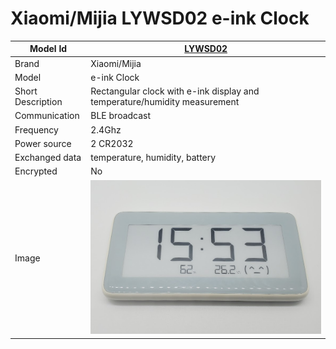 # Xiaomi/Mijia LYWSD02 e-ink Clock

|Model Id|[LYWSD02](https://github.com/theengs/decoder/blob/development/src/devices/LYWSD02_json.h)|
|-|-|
|Brand|Xiaomi/Mijia|
|Model|e-ink Clock|
|Short Description|Rectangular clock with e-ink display and temperature/humidity measurement|
|Communication|BLE broadcast|
|Frequency|2.4Ghz|
|Power source|2 CR2032|
|Exchanged data|temperature, humidity, battery|
|Encrypted|No|
|Image|![LYWSD02MMC](./../img/LYWSD02MMC.png)|